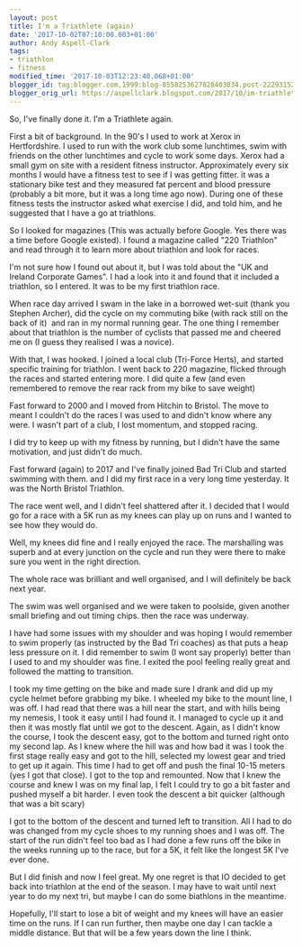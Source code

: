 ```yaml
---
layout: post
title: I'm a Triathlete (again)
date: '2017-10-02T07:10:00.003+01:00'
author: Andy Aspell-Clark
tags:
- triathlon
- fitness
modified_time: '2017-10-03T12:23:40.068+01:00'
blogger_id: tag:blogger.com,1999:blog-8558253627828403034.post-2229315296366846727
blogger_orig_url: https://aspellclark.blogspot.com/2017/10/im-triathlete-again.html
---
```


So, I've finally done it. I'm a Triathlete again.

First a bit of background. In the 90's I used to work at Xerox in Hertfordshire. I used to run with the work club some lunchtimes, swim with friends on the other lunchtimes and cycle to work some days. Xerox had a small gym on site with a resident fitness instructor. Approximately every six months I would have a fitness test to see if I was getting fitter. it was a stationary bike test and they measured fat percent and blood pressure (probably a bit more, but it was a long time ago now). During one of these fitness tests the instructor asked what exercise I did, and told him, and he suggested that I have a go at triathlons.

So I looked for magazines (This was actually before Google. Yes there was a time before Google existed). I found a magazine called "220 Triathlon" and read through it to learn more about triathlon and look for races.

I'm not sure how I found out about it, but I was told about the "UK and Ireland Corporate Games". I had a look into it and found that it included a triathlon, so I entered. It was to be my first triathlon race.

When race day arrived I swam in the lake in a borrowed wet-suit (thank you Stephen Archer), did the cycle on my commuting bike (with rack still on the back of it)&nbsp; and ran in my normal running gear. The one thing I remember about that triathlon is the number of cyclists that passed me and cheered me on (I guess they realised I was a novice).

With that, I was hooked. I joined a local club (Tri-Force Herts), and started specific training for triathlon. I went back to 220 magazine, flicked through the races and started entering more. I did quite a few (and even remembered to remove the rear rack from my bike to save weight)

Fast forward to 2000 and I moved from Hitchin to Bristol. The move to meant I couldn't do the races I was used to and didn't know where any were. I wasn't part of a club, I lost momentum, and stopped racing.

I did try to keep up with my fitness by running, but I didn't have the same motivation, and just didn't do much.

Fast forward (again) to 2017 and I've finally joined Bad Tri Club&nbsp;and started swimming with them. and I did my first race in a very long time yesterday. It was the North Bristol Triathlon.

The race went well, and I didn't feel shattered after it. I decided that I would go for a race with a 5K run as my knees can play up on runs and I wanted to see how they would do.

Well, my knees did fine and I really enjoyed the race. The marshalling was superb and at every junction on the cycle and run they were there to make sure you went in the right direction.

The whole race was brilliant and well organised, and I will definitely be back next year.

The swim was well organised and we were taken to poolside, given another small briefing and out timing chips. then the race was underway.

I have had some issues with my shoulder and was hoping I would remember to swim properly (as instructed by the Bad Tri coaches) as that puts a heap less pressure on it. I did remember to swim (I wont say properly) better than I used to and my shoulder was fine. I exited the pool feeling really great and followed the matting to transition.

I took my time getting on the bike and made sure I drank and did up my cycle helmet before grabbing my bike. I wheeled my bike to the mount line, I was off. I had read that there was a hill near the start, and with hills being my nemesis, I took it easy until I had found it. I managed to cycle up it and then it was mostly flat until we got to the descent. Again, as I didn't know the course, I took the descent easy, got to the bottom and turned right onto my second lap. As I knew where the hill was and how bad it was I took the first stage really easy and got to the hill, selected my lowest gear and tried to get up it again. This time I had to get off and push the final 10-15 meters (yes I got that close). I got to the top and remounted. Now that I knew the course and knew I was on my final lap, I felt I could try to go a bit faster and pushed myself a bit harder. I even took the descent a bit quicker (although that was a bit scary)

I got to the bottom of the descent and turned left to transition. All I had to do was changed from my cycle shoes to my running shoes and I was off. The start of the run didn't feel too bad as I had done a few runs off the bike in the weeks running up to the race, but for a 5K, it felt like the longest 5K I've ever done.

But I did finish and now I feel great. My one regret is that IO decided to get back into triathlon at the end of the season. I may have to wait until next year to do my next tri, but maybe I can do some biathlons in the meantime.

Hopefully, I'll start to lose a bit of weight and my knees will have an easier time on the runs. If I can run further, then maybe one day I can tackle a middle distance. But that will be a few years down the line I think.